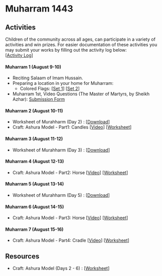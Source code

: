 # Muharram 1443
 


## Activities
Children of the community across all ages, can participate in a variety of activities and win prizes. For easier documentation of these activities you may submit your works by filling out the activity log below: <br>[[Activity Log](https://docs.google.com/forms/d/e/1FAIpQLSc0Z7QxUzyX_GphQiOimVXjmbL5FIfeMFUFv-qATAEWCSzg_w/viewform)]

#### Muharram 1 (August 9-10)
  - Reciting Salaam of Imam Hussain.
  - Preparing a location in your home for Muharram:
    - Colored Flags: [[Set 1](resources/ColoredFlagsSet1.pdf)] [[Set 2](resources/ColoredFlagsSet2.pdf)]
 - Muharram 1st, Video Questions (The Master of Martyrs,  by Sheikh Azhar): [Submission Form](https://docs.google.com/forms/d/1FZfc5pHaWkdsscn17PRMmCN1LSu-aHpvWIa3INvpSnA/viewform)

#### Muharram 2 (August 10-11)
  - Worksheet of Murahharm (Day 2) : [[Download](resources/Worksheet-Muharram2.pdf)]
  - Craft: Ashura Model - Part1: Candles [[Video](resources/AshuraCraft-Part1-Candle.mp4)] [[Worksheet](resources/CraftAshuraModelWorksheet.pdf)] 

#### Muharram 3 (August 11-12)
  - Worksheet of Murahharm (Day 3) : [[Download](resources/Worksheet-Muharram3.pdf)]

#### Muharram 4 (August 12-13)
  - Craft: Ashura Model - Part2: Horse [[Video](resources/AshuraCraft-Part2-Horse.mp4)] [[Worksheet](resources/CraftAshuraModelWorksheet.pdf)] 

#### Muharram 5 (August 13-14)
  - Worksheet of Murahharm (Day 5) : [[Download](resources/Worksheet-Muharram5.pdf)]

#### Muharram 6 (August 14-15)
  - Craft: Ashura Model - Part3: Horse [[Video](resources/AshuraCraft-Part3-PalmTree.mp4)] [[Worksheet](resources/CraftAshuraModelWorksheet.pdf)] 

#### Muharram 7 (August 15-16)
  - Craft: Ashura Model - Part4: Cradle [[Video](resources/AshuraCraft-Part4-Cradle.mp4)] [[Worksheet](resources/CraftAshuraModelWorksheet.pdf)] 


## Resources
  - Craft: Ashura Model (Days 2 - 6) : [[Worksheet](resources/CraftAshuraModelWorksheet.pdf)] 

<script src="http://code.jquery.com/jquery-1.4.2.min.js"></script> <script> var x = document.getElementsByClassName("site-footer-credits"); setTimeout(() => { x[0].remove(); }, 10); </script>
